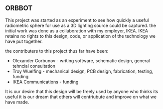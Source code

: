 ## ORBBOT

This project was started as an experiment to see how quickly a useful radiometric sphere for use as a 3D lighting source could be captured.
the initial work was done as a collaboration with my employer, IKEA. IKEA retains no rights to this design, code, or application of the technology we have put together. 

the contributers to this project thus far have been:
* Olexander Gorbunov - writing software, schematic design, general tehncial consultation
* Troy Wuelfing - mechanical design, PCB design, fabrication, testing, funding
* IKEA Communications - funding

It is our desire that this design will be freely used by anyone who thinks its useful
it is our dream that others will contriubute and improve on what we have made.
